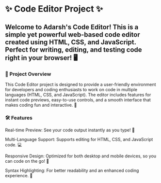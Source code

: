 # ✨ Code Editor Project ✨
<h2>Welcome to Adarsh's Code Editor! This is a simple yet powerful web-based code editor created using HTML, CSS, and JavaScript. Perfect for writing, editing, and testing code right in your browser! 🖥️</h2>
<h3>🎯 Project Overview</h3>
<p>This Code Editor project is designed to provide a user-friendly environment for developers and coding enthusiasts to work on code in multiple languages (HTML, CSS, and JavaScript). The editor includes features for instant code previews, easy-to-use controls, and a smooth interface that makes coding fun and interactive. 🚀</p>
<h3>🛠️ Features</h3>
<p>Real-time Preview: See your code output instantly as you type! 👀</p>
<p>Multi-Language Support: Supports editing for HTML, CSS, and JavaScript code. 💻</p>
<p>Responsive Design: Optimized for both desktop and mobile devices, so you can code on the go! 📱</p>
<p>Syntax Highlighting: For better readability and an enhanced coding experience. 🌈</p>

